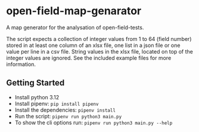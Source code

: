 # open-field-map-genarator
A map generator for the analysation of open-field-tests.

The script expects a collection of integer values from 1 to 64 (field number) stored in at least one column of an xlsx file, one list in a json file or one value per line in a csv file. String values in the xlsx file, located on top of the integer values are ignored. See the included example files for more information.

## Getting Started
- Install python 3.12
- Install pipenv: `pip install pipenv`
- Install the dependencies: `pipenv install`
- Run the script: `pipenv run python3 main.py`
- To show the cli options run: `pipenv run python3 main.py --help`